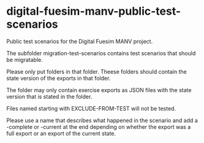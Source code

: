 # digital-fuesim-manv-public-test-scenarios

Public test scenarios for the Digital Fuesim MANV project.

The subfolder migration-test-scenarios contains test scenarios that should be migratable.

Please only put folders in that folder. Theese folders should contain the state version of the exports in that folder.

The folder may only contain exercise exports as JSON files with the state version that is stated in the folder.

Files named starting with EXCLUDE-FROM-TEST will not be tested.

Please use a name that describes what happened in the scenario and add a -complete or -current at the end depending on whether the 
export was a full export or an export of the current state.
